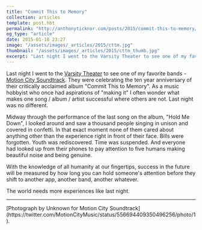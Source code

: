 ```yaml
---
title: "Commit This to Memory"
collection: articles
template: post.hbt
permalink: "http://anthonyticknor.com/posts/2015/commit-this-to-memory/"
og_type: "article"
date: 2015-01-18 23:27
image: "/assets/images/_articles/2015/cttm.jpg"
thumbnail: "/assets/images/_articles/2015/cttm_thumb.jpg"
excerpt: "Last night I went to the Varsity Theater to see one of my favorite bands."
---
```


Last night I went to the [Varsity Theater](http://varsitytheater.org/) to see one of my favorite bands - [Motion City Soundtrack](http://motioncitysoundtrack.com/). They were celebrating the ten year anniversary of their critically acclaimed album "Commit This to Memory". As a music hobbyist who once had aspirations of "making it" I often wonder what makes one song / album / artist successful where others are not. Last night was no different.

Midway through the performance of the last song on the album, "Hold Me Down", I looked around and saw a thousand people singing in unison and covered in confetti. In that exact moment none of them cared about anything other than the experience right in front of their face. Bills were forgotten. Youth was rediscovered. Time was suspended. And everyone had looked up from their phones to pay attention to five humans making beautiful noise and being genuine.

With the knowledge of all humanity at our fingertips, success in the future will be measured by how long you can hold someone's attention before they shift to another app, another band, another whatever.

The world needs more experiences like last night.

----

<div class="attribution">
[Photograph by Unknown for Motion City Soundtrack](https://twitter.com/MotionCityMusic/status/556694409350496256/photo/1). 
</div>